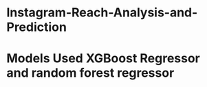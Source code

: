 # Instagram-Reach-Analysis-and-Prediction
# Models Used XGBoost Regressor and random forest regressor 
